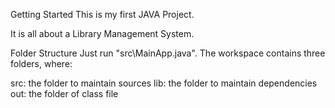 Getting Started
This is my first JAVA Project.

It is all about a Library Management System.

Folder Structure
Just run "src\MainApp.java". The workspace contains three folders, where:

src: the folder to maintain sources
lib: the folder to maintain dependencies
out: the folder of class file
